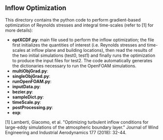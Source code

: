 ## Inflow Optimization 
This directory contains the python code to perform gradient-based optimization of Reynolds stresses and integral time-scales (refer to [1] for more details):
  - **optXCDF.py**: main file used to perform the inflow optimization; the file first initializes the quantities of interest (i.e. Reynolds stresses and time-scales at inflow plane and building locations), then read the results of the two initial simulations (test0, test1) and finally runs the optimization to produce the input files for test2. The code automatically generates the dictionaries necessary to run the OpenFOAM simulations.
  - **multiObjGrad.py**:
  - **singleObjGrad.py**:
  - **runOpenFOAM.py**:
  - **inputData.py**: 
  - **bezier.py**:
  - **sampleDict.py**:
  - **timeScale.py**:
  - **postProcessing.py**:
  - **exp**:

[1] Lamberti, Giacomo, et al. "Optimizing turbulent inflow conditions for large-eddy simulations of the atmospheric boundary layer." Journal of Wind Engineering and Industrial Aerodynamics 177 (2018): 32-44.

